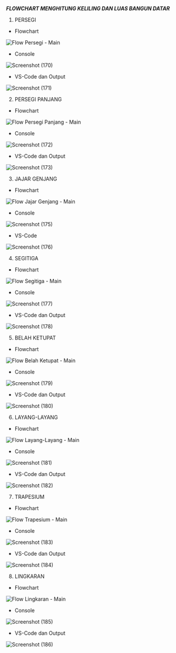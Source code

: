 **_FLOWCHART MENGHITUNG KELILING DAN LUAS BANGUN DATAR_**

1. PERSEGI
- Flowchart

![Flow Persegi - Main](https://user-images.githubusercontent.com/92997232/139824381-c1ddc832-c311-4b66-97b6-5e364b6dabd9.png)

- Console
 
![Screenshot (170)](https://user-images.githubusercontent.com/92997232/139824684-16ba04a4-1f2a-4d8d-b63a-4c7e84998dda.png)

- VS-Code dan Output

![Screenshot (171)](https://user-images.githubusercontent.com/92997232/139824760-8f9250f9-c8d9-40cb-af2a-5457ad5fdcca.png)

2. PERSEGI PANJANG
- Flowchart

![Flow Persegi Panjang - Main](https://user-images.githubusercontent.com/92997232/139825031-cbefa60a-51f7-4c1d-bf7e-eb37de6f3059.png)

- Console

![Screenshot (172)](https://user-images.githubusercontent.com/92997232/139825616-9ab0e077-a553-4cf4-9226-0f6a59a2cb96.png)

- VS-Code dan Output

![Screenshot (173)](https://user-images.githubusercontent.com/92997232/139825840-7ad4ba04-c274-489f-9a2b-c17c9fe23c81.png)

3. JAJAR GENJANG
- Flowchart

![Flow Jajar Genjang - Main](https://user-images.githubusercontent.com/92997232/139834891-6678e2f2-ceea-4ad0-95a0-9e50966c2f14.png)

- Console

![Screenshot (175)](https://user-images.githubusercontent.com/92997232/139835046-34251cb5-74f1-403a-ab23-70dcfabc07df.png)

- VS-Code

![Screenshot (176)](https://user-images.githubusercontent.com/92997232/139836278-941a2766-6290-41f1-a862-cc5c314abab5.png)

4. SEGITIGA
- Flowchart

![Flow Segitiga - Main](https://user-images.githubusercontent.com/92997232/139838146-8825a1ae-ed3f-4943-8df0-9dc871b7aba0.png)

- Console

![Screenshot (177)](https://user-images.githubusercontent.com/92997232/139838398-47a6c527-59da-4250-a751-eaa152d83fce.png)

- VS-Code dan Output

![Screenshot (178)](https://user-images.githubusercontent.com/92997232/139838526-ce6bfaa4-c3e0-4a72-8f0a-59598a810ba0.png)

5. BELAH KETUPAT
- Flowchart

![Flow Belah Ketupat - Main](https://user-images.githubusercontent.com/92997232/139839915-ea475e36-4bc3-42ed-b55d-254e3f9c2273.png)

- Console 

![Screenshot (179)](https://user-images.githubusercontent.com/92997232/139839996-0b93cf8d-d951-48a4-b4cc-c5881a058071.png)

- VS-Code dan Output

![Screenshot (180)](https://user-images.githubusercontent.com/92997232/139840078-c02674e4-e3da-4a50-aa0f-df1271c20d41.png)

6. LAYANG-LAYANG
- Flowchart

![Flow Layang-Layang - Main](https://user-images.githubusercontent.com/92997232/139841962-43db45a5-9528-43b6-86de-66930e8ab381.png)

- Console

![Screenshot (181)](https://user-images.githubusercontent.com/92997232/139842050-9ed82054-c7dc-4d4f-a88f-7647b4c17b57.png)

- VS-Code dan Output

![Screenshot (182)](https://user-images.githubusercontent.com/92997232/139842121-02b2536b-e99b-497d-8d1d-c9784ef5c413.png)

7. TRAPESIUM
- Flowchart

![Flow Trapesium - Main](https://user-images.githubusercontent.com/92997232/139844377-dba626b7-efa7-4e1c-8f6c-0788c120080a.png)

- Console

![Screenshot (183)](https://user-images.githubusercontent.com/92997232/139844671-fc77d762-67b7-4af8-8d11-a86c55b9a5af.png)

- VS-Code dan Output

![Screenshot (184)](https://user-images.githubusercontent.com/92997232/139845194-8f662da4-d0d6-47dc-bdb8-ae41c6dc1ea1.png)

8. LINGKARAN
- Flowchart

![Flow Lingkaran - Main](https://user-images.githubusercontent.com/92997232/139846099-212d8b63-f0ac-4175-ba1c-ae03062bf87b.png)

- Console

![Screenshot (185)](https://user-images.githubusercontent.com/92997232/139846204-6765e6b8-1d6f-41a5-a552-b2e0a02384f5.png)

- VS-Code dan Output

![Screenshot (186)](https://user-images.githubusercontent.com/92997232/139846357-0b275bd4-61cf-4125-818a-983ee1f5bb55.png)



